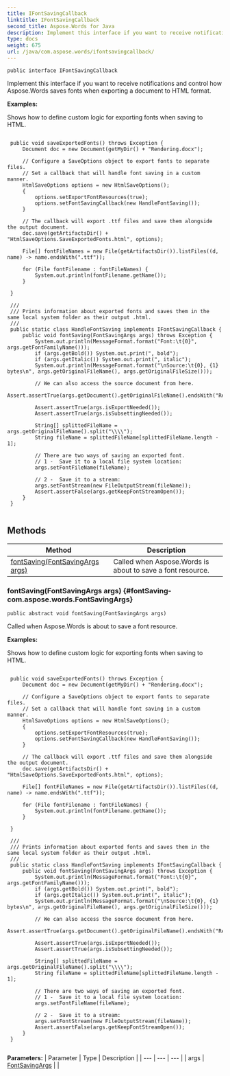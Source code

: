 ```yaml
---
title: IFontSavingCallback
linktitle: IFontSavingCallback
second_title: Aspose.Words for Java
description: Implement this interface if you want to receive notifications and control how Aspose.Words saves fonts when exporting a document to HTML format in Java.
type: docs
weight: 675
url: /java/com.aspose.words/ifontsavingcallback/
---
```

```
public interface IFontSavingCallback
```

Implement this interface if you want to receive notifications and control how Aspose.Words saves fonts when exporting a document to HTML format.

 **Examples:** 

Shows how to define custom logic for exporting fonts when saving to HTML.

```

 public void saveExportedFonts() throws Exception {
     Document doc = new Document(getMyDir() + "Rendering.docx");

     // Configure a SaveOptions object to export fonts to separate files.
     // Set a callback that will handle font saving in a custom manner.
     HtmlSaveOptions options = new HtmlSaveOptions();
     {
         options.setExportFontResources(true);
         options.setFontSavingCallback(new HandleFontSaving());
     }

     // The callback will export .ttf files and save them alongside the output document.
     doc.save(getArtifactsDir() + "HtmlSaveOptions.SaveExportedFonts.html", options);

     File[] fontFileNames = new File(getArtifactsDir()).listFiles((d, name) -> name.endsWith(".ttf"));

     for (File fontFilename : fontFileNames) {
         System.out.println(fontFilename.getName());
     }

 }

 /// 
 /// Prints information about exported fonts and saves them in the same local system folder as their output .html.
 /// 
 public static class HandleFontSaving implements IFontSavingCallback {
     public void fontSaving(FontSavingArgs args) throws Exception {
         System.out.println(MessageFormat.format("Font:\t{0}", args.getFontFamilyName()));
         if (args.getBold()) System.out.print(", bold");
         if (args.getItalic()) System.out.print(", italic");
         System.out.println(MessageFormat.format("\nSource:\t{0}, {1} bytes\n", args.getOriginalFileName(), args.getOriginalFileSize()));

         // We can also access the source document from here.
         Assert.assertTrue(args.getDocument().getOriginalFileName().endsWith("Rendering.docx"));

         Assert.assertTrue(args.isExportNeeded());
         Assert.assertTrue(args.isSubsettingNeeded());

         String[] splittedFileName = args.getOriginalFileName().split("\\\\");
         String fileName = splittedFileName[splittedFileName.length - 1];

         // There are two ways of saving an exported font.
         // 1 -  Save it to a local file system location:
         args.setFontFileName(fileName);

         // 2 -  Save it to a stream:
         args.setFontStream(new FileOutputStream(fileName));
         Assert.assertFalse(args.getKeepFontStreamOpen());
     }
 }
 
```
## Methods

| Method | Description |
| --- | --- |
| [fontSaving(FontSavingArgs args)](#fontSaving-com.aspose.words.FontSavingArgs) | Called when Aspose.Words is about to save a font resource. |
### fontSaving(FontSavingArgs args) {#fontSaving-com.aspose.words.FontSavingArgs}
```
public abstract void fontSaving(FontSavingArgs args)
```


Called when Aspose.Words is about to save a font resource.

 **Examples:** 

Shows how to define custom logic for exporting fonts when saving to HTML.

```

 public void saveExportedFonts() throws Exception {
     Document doc = new Document(getMyDir() + "Rendering.docx");

     // Configure a SaveOptions object to export fonts to separate files.
     // Set a callback that will handle font saving in a custom manner.
     HtmlSaveOptions options = new HtmlSaveOptions();
     {
         options.setExportFontResources(true);
         options.setFontSavingCallback(new HandleFontSaving());
     }

     // The callback will export .ttf files and save them alongside the output document.
     doc.save(getArtifactsDir() + "HtmlSaveOptions.SaveExportedFonts.html", options);

     File[] fontFileNames = new File(getArtifactsDir()).listFiles((d, name) -> name.endsWith(".ttf"));

     for (File fontFilename : fontFileNames) {
         System.out.println(fontFilename.getName());
     }

 }

 /// 
 /// Prints information about exported fonts and saves them in the same local system folder as their output .html.
 /// 
 public static class HandleFontSaving implements IFontSavingCallback {
     public void fontSaving(FontSavingArgs args) throws Exception {
         System.out.println(MessageFormat.format("Font:\t{0}", args.getFontFamilyName()));
         if (args.getBold()) System.out.print(", bold");
         if (args.getItalic()) System.out.print(", italic");
         System.out.println(MessageFormat.format("\nSource:\t{0}, {1} bytes\n", args.getOriginalFileName(), args.getOriginalFileSize()));

         // We can also access the source document from here.
         Assert.assertTrue(args.getDocument().getOriginalFileName().endsWith("Rendering.docx"));

         Assert.assertTrue(args.isExportNeeded());
         Assert.assertTrue(args.isSubsettingNeeded());

         String[] splittedFileName = args.getOriginalFileName().split("\\\\");
         String fileName = splittedFileName[splittedFileName.length - 1];

         // There are two ways of saving an exported font.
         // 1 -  Save it to a local file system location:
         args.setFontFileName(fileName);

         // 2 -  Save it to a stream:
         args.setFontStream(new FileOutputStream(fileName));
         Assert.assertFalse(args.getKeepFontStreamOpen());
     }
 }
 
```

**Parameters:**
| Parameter | Type | Description |
| --- | --- | --- |
| args | [FontSavingArgs](../../com.aspose.words/fontsavingargs/) |  |

